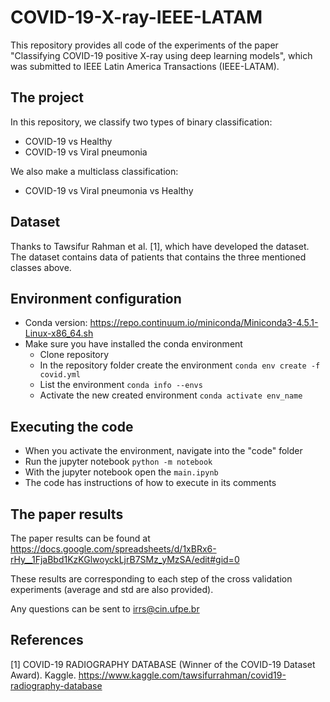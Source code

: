 # COVID-19-X-ray-IEEE-LATAM
This repository provides all code of the experiments of the paper "Classifying COVID-19 positive X-ray using deep learning models", which was submitted to IEEE Latin America Transactions (IEEE-LATAM).

## The project
In this repository, we classify two types of binary classification:
* COVID-19 vs Healthy
* COVID-19 vs Viral pneumonia

We also make a multiclass classification:
* COVID-19 vs Viral pneumonia vs Healthy

## Dataset
Thanks to Tawsifur Rahman et al. [1], which have developed the dataset. The dataset contains data of patients that contains the three mentioned classes above. 

## Environment configuration
* Conda version: https://repo.continuum.io/miniconda/Miniconda3-4.5.1-Linux-x86_64.sh
* Make sure you have installed the conda environment
	* Clone repository
	* In the repository folder create the environment `conda env create -f covid.yml`
	* List the environment `conda info --envs`
	* Activate the new created environment `conda activate env_name`

## Executing the code
* When you activate the environment, navigate into the "code" folder
* Run the jupyter notebook `python -m notebook`
* With the jupyter notebook open the `main.ipynb`
* The code has instructions of how to execute in its comments

## The paper results
The paper results can be found at https://docs.google.com/spreadsheets/d/1xBRx6-rHy__1FjaBbd1KzKGlwoyckLjrB7SMz_yMzSA/edit#gid=0

These results are corresponding to each step of the cross validation experiments (average and std are also provided). 

Any questions can be sent to irrs@cin.ufpe.br

## References
[1] COVID-19 RADIOGRAPHY DATABASE (Winner of the COVID-19 Dataset Award). Kaggle. https://www.kaggle.com/tawsifurrahman/covid19-radiography-database
